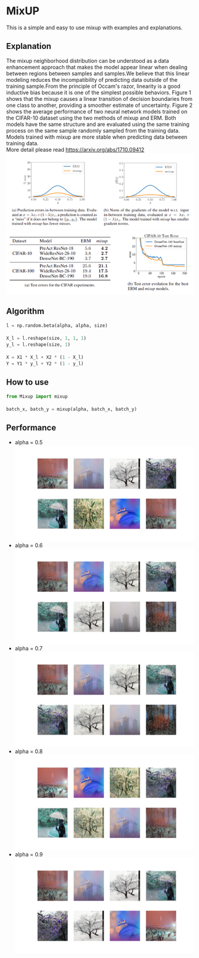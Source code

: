 # MixUP

This is a simple and easy to use mixup with examples and explanations.

## Explanation
The mixup neighborhood distribution can be understood as a data enhancement approach that makes the model appear linear when dealing between regions between samples and samples.We believe that this linear modeling reduces the incompatibility of predicting data outside of the training sample.From the principle of Occam's razor, linearity is a good inductive bias because it is one of the simplest possible behaviors. Figure 1 shows that the mixup causes a linear transition of decision boundaries from one class to another, providing a smoother estimate of uncertainty. Figure 2 shows the average performance of two neural network models trained on the CIFAR-10 dataset using the two methods of mixup and ERM. Both models have the same structure and are evaluated using the same training process on the same sample randomly sampled from the training data. Models trained with mixup are more stable when predicting data between training data.  
More detail please read https://arxiv.org/abs/1710.09412
![fig1](https://github.com/Yangget/Mixup_All-use/blob/master/images/Fig1.png)
![fig2](https://github.com/Yangget/Mixup_All-use/blob/master/images/Fig2.png)
## Algorithm

```python
l = np.random.beta(alpha, alpha, size)

X_l = l.reshape(size, 1, 1, 1)
y_l = l.reshape(size, 1)

X = X1 * X_l + X2 * (1 - X_l)
Y = Y1 * y_l + Y2 * (1 - y_l)
```

## How to use

```python
from Mixup import mixup

batch_x, batch_y = mixup(alpha, batch_x, batch_y)
```

## Performance

+ alpha = 0.5
![0.5](https://github.com/Yangget/Mixup_All-use/blob/master/result/batch_x_alpha(0.5).jpg)
+ alpha = 0.6
![0.6](https://github.com/Yangget/Mixup_All-use/blob/master/result/batch_x_alpha(0.6).jpg)
+ alpha = 0.7
![0.7](https://github.com/Yangget/Mixup_All-use/blob/master/result/batch_x_alpha(0.7).jpg)
+ alpha = 0.8
![0.8](https://github.com/Yangget/Mixup_All-use/blob/master/result/batch_x_alpha(0.8).jpg)
+ alpha = 0.9
![0.9](https://github.com/Yangget/Mixup_All-use/blob/master/result/batch_x_alpha(0.9).jpg)
